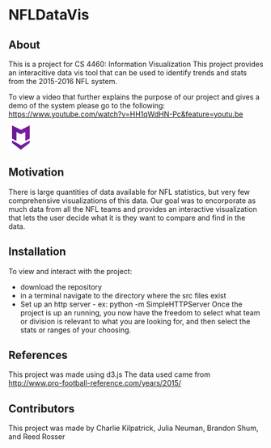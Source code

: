 # NFLDataVis


## About

This is a project for CS 4460: Information Visualization
This project provides an interacitive data vis tool that can be used to identify trends and stats from the 2015-2016 NFL system.

To view a video that further explains the purpose of our project and gives a demo of the system please go to the following: https://www.youtube.com/watch?v=HH1qWdHN-Pc&feature=youtu.be

![alt text](https://github.com/adam-p/markdown-here/raw/master/src/common/images/icon48.png "Image of Vis")

## Motivation
There is large quantities of data available for NFL statistics, but very few comprehensive visualizations of this data. Our goal was to encorporate as much data from all the NFL teams and provides an interactive visualization that lets the user decide what it is they want to compare and find in the data.

## Installation
To view and interact with the project:
 - download the repository
 - in a terminal navigate to the directory where the src files exist
 - Set up an http server - ex: python -m SimpleHTTPServer
Once the project is up an running, you now have the freedom to select what team or division is relevant to what you are looking for, and then select the stats or ranges of your choosing.

## References

This project was made using d3.js
The data used came from http://www.pro-football-reference.com/years/2015/


## Contributors
This project was made by Charlie Kilpatrick, Julia Neuman, Brandon Shum, and Reed Rosser
